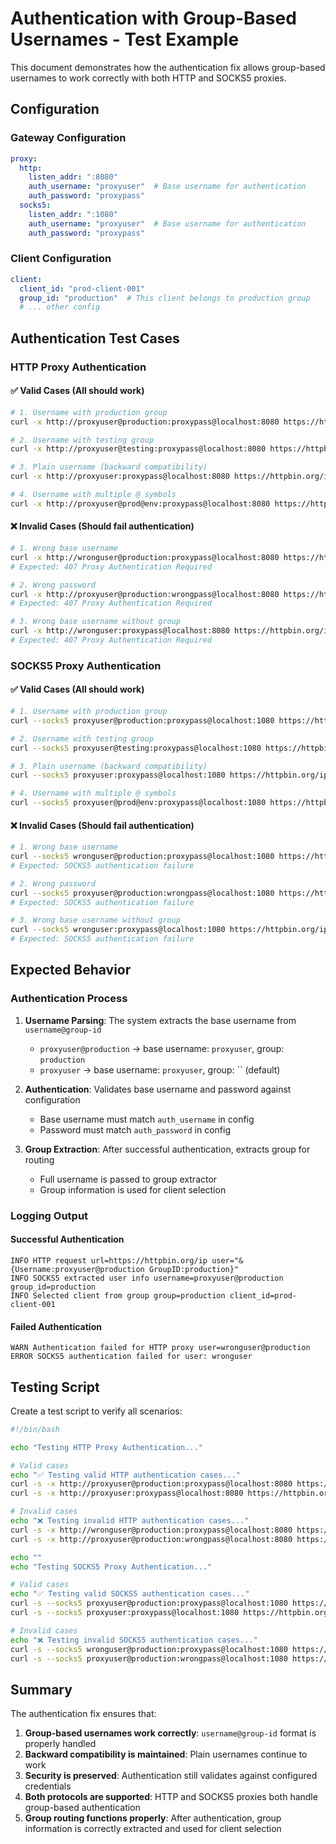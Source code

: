 # Authentication with Group-Based Usernames - Test Example

This document demonstrates how the authentication fix allows group-based usernames to work correctly with both HTTP and SOCKS5 proxies.

## Configuration

### Gateway Configuration
```yaml
proxy:
  http:
    listen_addr: ":8080"
    auth_username: "proxyuser"  # Base username for authentication
    auth_password: "proxypass"
  socks5:
    listen_addr: ":1080"
    auth_username: "proxyuser"  # Base username for authentication
    auth_password: "proxypass"
```

### Client Configuration
```yaml
client:
  client_id: "prod-client-001"
  group_id: "production"  # This client belongs to production group
  # ... other config
```

## Authentication Test Cases

### HTTP Proxy Authentication

#### ✅ Valid Cases (All should work)

```bash
# 1. Username with production group
curl -x http://proxyuser@production:proxypass@localhost:8080 https://httpbin.org/ip

# 2. Username with testing group  
curl -x http://proxyuser@testing:proxypass@localhost:8080 https://httpbin.org/ip

# 3. Plain username (backward compatibility)
curl -x http://proxyuser:proxypass@localhost:8080 https://httpbin.org/ip

# 4. Username with multiple @ symbols
curl -x http://proxyuser@prod@env:proxypass@localhost:8080 https://httpbin.org/ip
```

#### ❌ Invalid Cases (Should fail authentication)

```bash
# 1. Wrong base username
curl -x http://wronguser@production:proxypass@localhost:8080 https://httpbin.org/ip
# Expected: 407 Proxy Authentication Required

# 2. Wrong password
curl -x http://proxyuser@production:wrongpass@localhost:8080 https://httpbin.org/ip
# Expected: 407 Proxy Authentication Required

# 3. Wrong base username without group
curl -x http://wronguser:proxypass@localhost:8080 https://httpbin.org/ip
# Expected: 407 Proxy Authentication Required
```

### SOCKS5 Proxy Authentication

#### ✅ Valid Cases (All should work)

```bash
# 1. Username with production group
curl --socks5 proxyuser@production:proxypass@localhost:1080 https://httpbin.org/ip

# 2. Username with testing group
curl --socks5 proxyuser@testing:proxypass@localhost:1080 https://httpbin.org/ip

# 3. Plain username (backward compatibility)
curl --socks5 proxyuser:proxypass@localhost:1080 https://httpbin.org/ip

# 4. Username with multiple @ symbols
curl --socks5 proxyuser@prod@env:proxypass@localhost:1080 https://httpbin.org/ip
```

#### ❌ Invalid Cases (Should fail authentication)

```bash
# 1. Wrong base username
curl --socks5 wronguser@production:proxypass@localhost:1080 https://httpbin.org/ip
# Expected: SOCKS5 authentication failure

# 2. Wrong password
curl --socks5 proxyuser@production:wrongpass@localhost:1080 https://httpbin.org/ip
# Expected: SOCKS5 authentication failure

# 3. Wrong base username without group
curl --socks5 wronguser:proxypass@localhost:1080 https://httpbin.org/ip
# Expected: SOCKS5 authentication failure
```

## Expected Behavior

### Authentication Process

1. **Username Parsing**: The system extracts the base username from `username@group-id`
   - `proxyuser@production` → base username: `proxyuser`, group: `production`
   - `proxyuser` → base username: `proxyuser`, group: `` (default)

2. **Authentication**: Validates base username and password against configuration
   - Base username must match `auth_username` in config
   - Password must match `auth_password` in config

3. **Group Extraction**: After successful authentication, extracts group for routing
   - Full username is passed to group extractor
   - Group information is used for client selection

### Logging Output

#### Successful Authentication
```
INFO HTTP request url=https://httpbin.org/ip user="&{Username:proxyuser@production GroupID:production}"
INFO SOCKS5 extracted user info username=proxyuser@production group_id=production
INFO Selected client from group group=production client_id=prod-client-001
```

#### Failed Authentication
```
WARN Authentication failed for HTTP proxy user=wronguser@production
ERROR SOCKS5 authentication failed for user: wronguser
```

## Testing Script

Create a test script to verify all scenarios:

```bash
#!/bin/bash

echo "Testing HTTP Proxy Authentication..."

# Valid cases
echo "✅ Testing valid HTTP authentication cases..."
curl -s -x http://proxyuser@production:proxypass@localhost:8080 https://httpbin.org/ip > /dev/null && echo "✅ HTTP with production group: PASS" || echo "❌ HTTP with production group: FAIL"
curl -s -x http://proxyuser:proxypass@localhost:8080 https://httpbin.org/ip > /dev/null && echo "✅ HTTP without group: PASS" || echo "❌ HTTP without group: FAIL"

# Invalid cases
echo "❌ Testing invalid HTTP authentication cases..."
curl -s -x http://wronguser@production:proxypass@localhost:8080 https://httpbin.org/ip > /dev/null && echo "❌ HTTP wrong username: FAIL (should have failed)" || echo "✅ HTTP wrong username: PASS (correctly failed)"
curl -s -x http://proxyuser@production:wrongpass@localhost:8080 https://httpbin.org/ip > /dev/null && echo "❌ HTTP wrong password: FAIL (should have failed)" || echo "✅ HTTP wrong password: PASS (correctly failed)"

echo ""
echo "Testing SOCKS5 Proxy Authentication..."

# Valid cases
echo "✅ Testing valid SOCKS5 authentication cases..."
curl -s --socks5 proxyuser@production:proxypass@localhost:1080 https://httpbin.org/ip > /dev/null && echo "✅ SOCKS5 with production group: PASS" || echo "❌ SOCKS5 with production group: FAIL"
curl -s --socks5 proxyuser:proxypass@localhost:1080 https://httpbin.org/ip > /dev/null && echo "✅ SOCKS5 without group: PASS" || echo "❌ SOCKS5 without group: FAIL"

# Invalid cases
echo "❌ Testing invalid SOCKS5 authentication cases..."
curl -s --socks5 wronguser@production:proxypass@localhost:1080 https://httpbin.org/ip > /dev/null && echo "❌ SOCKS5 wrong username: FAIL (should have failed)" || echo "✅ SOCKS5 wrong username: PASS (correctly failed)"
curl -s --socks5 proxyuser@production:wrongpass@localhost:1080 https://httpbin.org/ip > /dev/null && echo "❌ SOCKS5 wrong password: FAIL (should have failed)" || echo "✅ SOCKS5 wrong password: PASS (correctly failed)"
```

## Summary

The authentication fix ensures that:

1. **Group-based usernames work correctly**: `username@group-id` format is properly handled
2. **Backward compatibility is maintained**: Plain usernames continue to work
3. **Security is preserved**: Authentication still validates against configured credentials
4. **Both protocols are supported**: HTTP and SOCKS5 proxies both handle group-based authentication
5. **Group routing functions properly**: After authentication, group information is correctly extracted and used for client selection 